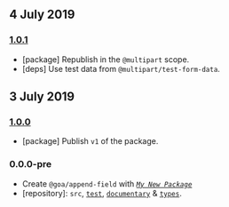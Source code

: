 ## 4 July 2019

### [1.0.1](https://github.com/idiocc/append-field/compare/v1.0.0...v1.0.1)

- [package] Republish in the `@multipart` scope.
- [deps] Use test data from `@multipart/test-form-data`.

## 3 July 2019

### [1.0.0](https://github.com/idiocc/append-field/compare/v0.0.0-pre...v1.0.0)

- [package] Publish `v1` of the package.

### 0.0.0-pre

- Create `@goa/append-field` with _[`My New Package`](https://mnpjs.org)_
- [repository]: `src`, [`test`](https://contexttesting.com), [`documentary`](https://readme.page) & [`types`](https://typedef.page).